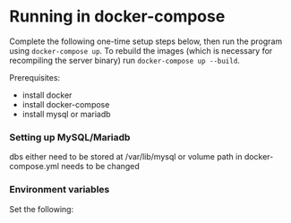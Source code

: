 # Running in docker-compose

Complete the following one-time setup steps below, then run the program using `docker-compose up`. To rebuild the images (which is necessary for recompiling the server binary) run `docker-compose up --build`.

Prerequisites:

- install docker
- install docker-compose
- install mysql or mariadb

### Setting up MySQL/Mariadb

dbs either need to be stored at /var/lib/mysql or volume path in docker-compose.yml needs to be changed

### Environment variables

Set the following:
